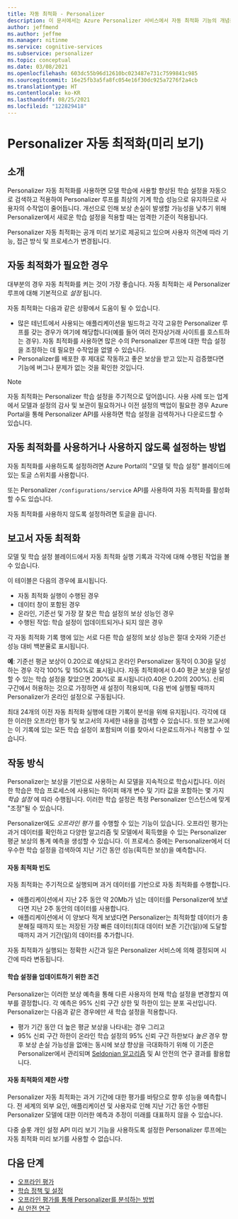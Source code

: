 ```yaml
---
title: 자동 최적화 - Personalizer
description: 이 문서에서는 Azure Personalizer 서비스에서 자동 최적화 기능의 개념을 간략히 설명합니다.
author: jeffmend
ms.author: jeffme
ms.manager: nitinme
ms.service: cognitive-services
ms.subservice: personalizer
ms.topic: conceptual
ms.date: 03/08/2021
ms.openlocfilehash: 603dc55b96d12610bc023487e731c7599841c985
ms.sourcegitcommit: 16e25fb3a5fa8fc054e16f30dc925a7276f2a4cb
ms.translationtype: HT
ms.contentlocale: ko-KR
ms.lasthandoff: 08/25/2021
ms.locfileid: "122829418"
---
```

# <a name="personalizer-auto-optimize-preview"></a>Personalizer 자동 최적화(미리 보기)


## <a name="introduction"></a>소개
Personalizer 자동 최적화를 사용하면 모델 학습에 사용할 향상된 학습 설정을 자동으로 검색하고 적용하여 Personalizer 루프를 최상의 기계 학습 성능으로 유지하므로 사용자의 수작업이 줄어듭니다. 개선으로 인해 보상 손실이 발생할 가능성을 낮추기 위해 Personalizer에서 새로운 학습 설정을 적용할 때는 엄격한 기준이 적용됩니다.

Personalizer 자동 최적화는 공개 미리 보기로 제공되고 있으며 사용자 의견에 따라 기능, 접근 방식 및 프로세스가 변경됩니다.

## <a name="when-to-use-auto-optimize"></a>자동 최적화가 필요한 경우
대부분의 경우 자동 최적화를 켜는 것이 가장 좋습니다. 자동 최적화는 새 Personalizer 루프에 대해 기본적으로 *설정* 됩니다.

자동 최적화는 다음과 같은 상황에서 도움이 될 수 있습니다.
* 많은 테넌트에서 사용되는 애플리케이션을 빌드하고 각각 고유한 Personalizer 루프를 갖는 경우가 여기에 해당합니다(예를 들어 여러 전자상거래 사이트를 호스트하는 경우). 자동 최적화를 사용하면 많은 수의 Personalizer 루프에 대한 학습 설정을 조정하는 데 필요한 수작업을 없앨 수 있습니다.
* Personalizer를 배포한 후 제대로 작동하고 좋은 보상을 받고 있는지 검증했다면 기능에 버그나 문제가 없는 것을 확인한 것입니다.

> [!NOTE]
> 자동 최적화는 Personalizer 학습 설정을 주기적으로 덮어씁니다. 사용 사례 또는 업계에서 모델과 설정의 감사 및 보관이 필요하거나 이전 설정의 백업이 필요한 경우 Azure Portal을 통해 Personalizer API를 사용하면 학습 설정을 검색하거나 다운로드할 수 있습니다.

## <a name="how-to-enable-and-disable-auto-optimize"></a>자동 최적화를 사용하거나 사용하지 않도록 설정하는 방법
자동 최적화를 사용하도록 설정하려면 Azure Portal의 "모델 및 학습 설정" 블레이드에 있는 토글 스위치를 사용합니다. 

또는 Personalizer `/configurations/service` API를 사용하여 자동 최적화를 활성화할 수도 있습니다.

자동 최적화를 사용하지 않도록 설정하려면 토글을 끕니다.

## <a name="auto-optimize-reports"></a>보고서 자동 최적화

모델 및 학습 설정 블레이드에서 자동 최적화 실행 기록과 각각에 대해 수행된 작업을 볼 수 있습니다. 

이 테이블은 다음의 경우에 표시됩니다.
* 자동 최적화 실행이 수행된 경우
* 데이터 창이 포함된 경우
* 온라인, 기준선 및 가장 잘 찾은 학습 설정의 보상 성능인 경우
* 수행된 작업: 학습 설정이 업데이트되거나 되지 않은 경우

각 자동 최적화 기록 행에 있는 서로 다른 학습 설정의 보상 성능은 절대 숫자와 기준선 성능 대비 백분율로 표시됩니다. 

**예**: 기준선 평균 보상이 0.20으로 예상되고 온라인 Personalizer 동작이 0.30을 달성하는 경우 각각 100% 및 150%로 표시됩니다. 자동 최적화에서 0.40 평균 보상을 달성할 수 있는 학습 설정을 찾았으면 200%로 표시됩니다(0.40은 0.20의 200%). 신뢰 구간에서 허용하는 것으로 가정하면 새 설정이 적용되며, 다음 번에 실행될 때까지 Personalizer가 온라인 설정으로 구동됩니다.

최대 24개의 이전 자동 최적화 실행에 대한 기록이 분석을 위해 유지됩니다. 각각에 대한 이러한 오프라인 평가 및 보고서의 자세한 내용을 검색할 수 있습니다. 또한 보고서에는 이 기록에 있는 모든 학습 설정이 포함되며 이를 찾아서 다운로드하거나 적용할 수 있습니다.

## <a name="how-it-works"></a>작동 방식
Personalizer는 보상을 기반으로 사용하는 AI 모델을 지속적으로 학습시킵니다. 이러한 학습은 학습 프로세스에 사용되는 하이퍼 매개 변수 및 기타 값을 포함하는 몇 가지 *학습 설정* 에 따라 수행됩니다. 이러한 학습 설정은 특정 Personalizer 인스턴스에 맞게 "조정"될 수 있습니다. 

Personalizer에도 *오프라인 평가* 를 수행할 수 있는 기능이 있습니다. 오프라인 평가는 과거 데이터를 확인하고 다양한 알고리즘 및 모델에서 획득했을 수 있는 Personalizer 평균 보상의 통계 예측을 생성할 수 있습니다. 이 프로세스 중에는 Personalizer에서 더 우수한 학습 설정을 검색하여 지난 기간 동안 성능(획득한 보상)을 예측합니다.

#### <a name="auto-optimize-frequency"></a>자동 최적화 빈도
자동 최적화는 주기적으로 실행되며 과거 데이터를 기반으로 자동 최적화를 수행합니다.
* 애플리케이션에서 지난 2주 동안 약 20Mb가 넘는 데이터를 Personalizer에 보냈다면 지난 2주 동안의 데이터를 사용합니다.
* 애플리케이션에서 이 양보다 적게 보냈다면 Personalizer는 최적화할 데이터가 충분해질 때까지 또는 저장된 가장 빠른 데이터(최대 데이터 보존 기간(일))에 도달할 때까지 과거 기간(일)의 데이터를 추가합니다.

자동 최적화가 실행되는 정확한 시간과 일은 Personalizer 서비스에 의해 결정되며 시간에 따라 변동됩니다.

#### <a name="criteria-for-updating-learning-settings"></a>학습 설정을 업데이트하기 위한 조건

Personalizer는 이러한 보상 예측을 통해 다른 사용자의 현재 학습 설정을 변경할지 여부를 결정합니다. 각 예측은 95% 신뢰 구간 상한 및 하한이 있는 분포 곡선입니다. Personalizer는 다음과 같은 경우에만 새 학습 설정을 적용합니다.
  * 평가 기간 동안 더 높은 평균 보상을 나타내는 경우 그리고
  * 95% 신뢰 구간 하한이 온라인 학습 설정의 95% 신뢰 구간 하한보다 *높은* 경우
향후 보상 손실 가능성을 없애는 동시에 보상 향상을 극대화하기 위해 이 기준은 Personalizer에서 관리되며 [Seldonian 알고리즘](https://aisafety.cs.umass.edu/overview.html) 및 AI 안전의 연구 결과를 활용합니다.

#### <a name="limitations-of-auto-optimize"></a>자동 최적화의 제한 사항

Personalizer 자동 최적화는 과거 기간에 대한 평가를 바탕으로 향후 성능을 예측합니다. 전 세계의 외부 요인, 애플리케이션 및 사용자로 인해 지난 기간 동안 수행된 Personalizer 모델에 대한 이러한 예측과 추정이 미래를 대표하지 않을 수 있습니다.

다중 슬롯 개인 설정 API 미리 보기 기능을 사용하도록 설정한 Personalizer 루프에는 자동 최적화 미리 보기를 사용할 수 없습니다. 

## <a name="next-steps"></a>다음 단계

* [오프라인 평가](concepts-offline-evaluation.md)
* [학습 정책 및 설정](concept-active-learning.md)
* [오프라인 평가를 통해 Personalizer를 분석하는 방법](how-to-offline-evaluation.md) 
* [AI 안전 연구](https://aisafety.cs.umass.edu/overview.html) 
